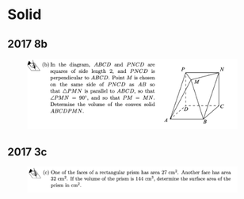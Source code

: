 # Solid

## 2017 8b

<figure><img src="../.gitbook/assets/截屏2022-11-21 下午8.30.24.png" alt=""><figcaption></figcaption></figure>

## 2017 3c

<figure><img src="../.gitbook/assets/截屏2022-11-21 下午8.57.38.png" alt=""><figcaption></figcaption></figure>
